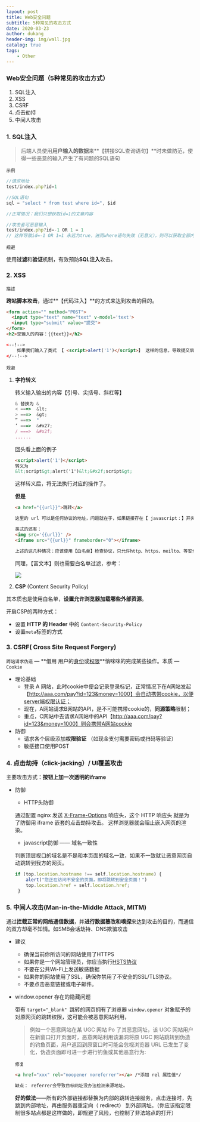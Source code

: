 ```yaml
---
layout: post
title: Web安全问题
subtitle: 5种常见的攻击方式
date: 2020-03-23
author: dukang
header-img: img/wall.jpg
catalog: true
tags: 
    - Other
---
```


### Web安全问题（5种常见的攻击方式）

1. SQL注入
2. XSS
3. CSRF
4. 点击劫持
5. 中间人攻击

### 1. SQL注入

> 后端人员使用**用户输入的数据**来**【拼接SQL查询语句】**时未做防范，使得一些恶意的输入产生了有问题的SQL语句

`示例`

```js
//请求地址 
test/index.php?id=1

//SQL语句
sql = "select * from test where id=", $id

//正常情况：我们只想获取id=1的文章内容

//攻击者可恶意输入
test/index.php?id=-1 OR 1 = 1 
// 这样导致id=-1 OR 1=1 永远为true，进而where语句失效（无意义），则可以获取全部内容（test表）
```

`规避`

使用**过滤**和**验证**机制，有效预防**SQL注入**攻击。

### 2. XSS

`描述`

**跨站脚本攻击**，通过**【代码注入】**的方式来达到攻击的目的。

```html
<form action="" method="POST">
  <input type="text" name="text" v-model='text'>
  <input type="submit" value="提交">
</form>
<h2>您输入的内容：{{text}}</h2>

<--!-->
	如果我们输入了类式 【 <script>alert('1')</script>】 这样的信息，导致提交后可以执行等操作（支付操作等），Chrome是可以提示并拦截的，但不是所有的浏览器都可以的。
</--!--> 
```

`规避`

1. **字符转义**

   转义输入输出的内容【引号、尖括号、斜杠等】

   ```javascript
   & 替换为 &
   < ===>  &lt;
   > ===>  &gt;
   ” ===>  "
   ‘ ===>  &#x27;
   / ===>  &#x2f;
   ......
   ```

   回头看上面的例子

   ```html
   <script>alert('1')</script>
   转义为
   &lt;script&gt;alert('1')&lt;&#x2f;script&gt;
   ```

   这样转义后，将无法执行对应的操作了。

   **但是**

   ```html
   <a href="{{url}}">跳转</a>

   这里的 url 可以是任何协议的地址，问题就在于，如果链接存在【 javascript：】开头的协议，便会执行后边的代码。

   类式的还有：
   <img src='{{url}}' />
   <iframe src="{{url}}" frameborder="0"></iframe>

   上述的这几种情况：应该使用【白名单】检查协议，只允许http、https、meilto、等安全协议
   ```

   同理，【富文本】则也需要白名单过滤，参考：

   ![](http://dukangblog.top/img/xss.jpg)

2. **CSP** (Content Security Policy)

其本质也是使用白名单，**设置允许浏览器加载哪些外部资源**。

开启CSP的两种方式：

- 设置 **HTTP  的 Header** 中的 `Content-Security-Policy `
- 设置`meta`标签的方式

### 3. CSRF( Cross Site Request Forgery)

`跨站请求伪造` — **借用 用户的<u>身份</u>或<u>权限</u>**悄咪咪的完成某些操作。本质 — `Cookie`

- 理论基础 
  - 登录 A 网站，此时cookie中便会记录登录标记，正常情况下在A网站发起【http://aaa.com/pay?id=123&money=1000】会自动携带cookie，以便server端权限认证；
  - 现在，A网站请求B网站的API，是不可能携带cookie的，**同源策略**限制；
  - 重点，C网站中去请求A网站中的API【http://aaa.com/pay?id=123&money=1000】则会携带A网站cookie
- 防御
  - 请求各个层级添加**权限验证** （如现金支付需要密码或扫码等验证）
  - 敏感接口使用POST

### 4. 点击劫持（click-jacking）/  UI覆盖攻击

主要攻击方式：**按钮上加一次透明的iframe**

- 防御

  - HTTP头防御

  通过配置 nginx 发送 [X-Frame-Options](https://developer.mozilla.org/zh-CN/docs/Web/HTTP/X-Frame-Options) 响应头，这个 HTTP 响应头 就是为了防御用 iframe 嵌套的点击劫持攻击。 这样浏览器就会阻止嵌入网页的渲染。

  - javascript防御 —— 域名一致性

  判断顶层视口的域名是不是和本页面的域名一致，如果不一致就让恶意网页自动跳转到我方的网页。

  ```javascript
  if (top.location.hostname !== self.location.hostname) {    
      alert("您正在访问不安全的页面，即将跳转到安全页面！")   
      top.location.href = self.location.href;
   }
  ```

### 5. 中间人攻击(Man-in-the-Middle Attack, MITM)

通过**拦截正常的网络通信数据**，并**进行数据篡改和嗅探**来达到攻击的目的，而通信的双方却毫不知情。如SMB会话劫持、DNS欺骗攻击

- 建议

  - 确保当前你所访问的网站使用了HTTPS
  - 如果你是一个网站管理员，你应当执行[HSTS协议](https://zhangzifan.com/hsts.html)
  - 不要在公共Wi-Fi上发送敏感数据
  - 如果你的网站使用了SSL，确保你禁用了不安全的SSL/TLS协议。
  - 不要点击恶意链接或电子邮件。

- window.opener 存在的隐藏问题

  带有 `target="_blank" `跳转的网页拥有了浏览器 `window.opener` 对象赋予的对原网页的跳转权限，这可能会被恶意网站利用，

  > 例如一个恶意网站在某 UGC 网站 Po 了其恶意网址，该 UGC 网站用户在新窗口打开页面时，恶意网站利用该漏洞将原 UGC 网站跳转到伪造的钓鱼页面，用户返回到原窗口时可能会忽视浏览器 URL 已发生了变化，伪造页面即可进一步进行钓鱼或其他恶意行为:

  `修复`

  ```html
  <a href="xxx" rel="noopener noreferrer"></a> /*添加 rel 属性值*/ 

  缺点： referrer会导致目标网址没办法检测来源地址。
  ```

  **好的做法**——所有的外部链接都替换为内部的跳转连接服务，点击连接时，先跳到内部地址，再由服务器重定向（ redirect）    到外部网址。（你应该指定限制很多站点都是这样做的，即规避了风险，也控制了非法站点的打开）​